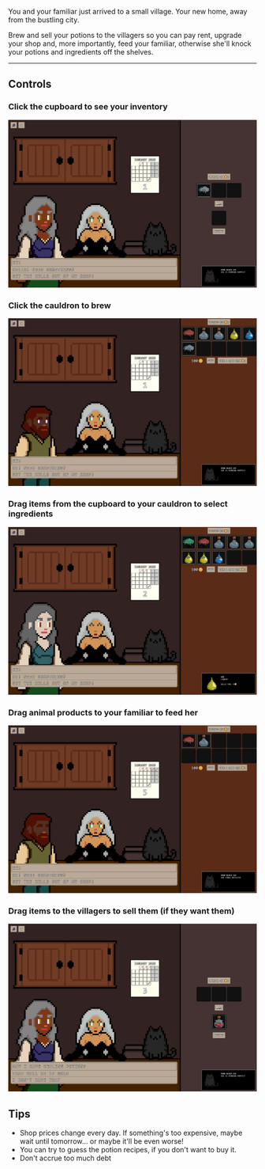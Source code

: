 You and your familiar just arrived to a small village. Your new home, away from the bustling city.

Brew and sell your potions to the villagers so you can pay rent, upgrade your shop and, more importantly, feed your
familiar, otherwise she'll knock your potions and ingredients off the shelves.

----

## Controls

### Click the cupboard to see your inventory
<img src="//raw.githubusercontent.com/dosaki/black-cats-herbs-and-brews/refs/heads/main/gif-instructions/inventory.gif" loading=lazy>

### Click the cauldron to brew
<img src="//raw.githubusercontent.com/dosaki/black-cats-herbs-and-brews/refs/heads/main/gif-instructions/brewing.gif" loading=lazy>

### Drag items from the cupboard to your cauldron to select ingredients
<img src="//raw.githubusercontent.com/dosaki/black-cats-herbs-and-brews/refs/heads/main/gif-instructions/move-items-to-cauldron.gif" loading=lazy>

### Drag animal products to your familiar to feed her
<img src="//raw.githubusercontent.com/dosaki/black-cats-herbs-and-brews/refs/heads/main/gif-instructions/cat-feeding.gif" loading=lazy>

### Drag items to the villagers to sell them (if they want them)
<img src="//raw.githubusercontent.com/dosaki/black-cats-herbs-and-brews/refs/heads/main/gif-instructions/selling.gif" loading=lazy>


## Tips

* Shop prices change every day. If something's too expensive, maybe wait until tomorrow... or maybe it'll be even worse!
* You can try to guess the potion recipes, if you don't want to buy it.
* Don't accrue too much debt